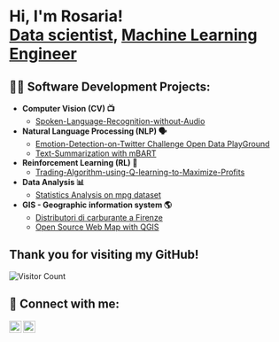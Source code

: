 <h1>Hi, I'm Rosaria! <br/><a href="https://github.com/RosLeo">Data scientist</a>, <a href="https://github.com/RosLeo">Machine Learning Engineer</a> </h1>

<h2>👨‍💻 Software Development Projects:</h2>

- <b> Computer Vision (CV) 📺</b>
  - [Spoken-Language-Recognition-without-Audio](https://github.com/RosLeo/Spoken-Language-Recognition-without-Audio)
- <b> Natural Language Processing (NLP) 🗣️ </b>
  - [Emotion-Detection-on-Twitter Challenge Open Data PlayGround](https://github.com/RosLeo/Emotion-Detection-Challenge-on-Twitter)
  - [Text-Summarization with mBART](https://github.com/RosLeo/Text-summarization)
- <b> Reinforcement Learning (RL) 🌟 </b>
  - [Trading-Algorithm-using-Q-learning-to-Maximize-Profits](https://github.com/RosLeo/Development-of-a-Trading-Algorithm-using-Q-learning-to-Maximize-Profits.)
- <b>Data Analysis 📊</b>
  - [Statistics Analysis on mpg dataset](https://github.com/RosLeo/Statistica-e-Analisi-dei-Dati)
- <b>GIS - Geographic information system 🌎</b>
  - [Distributori di carburante a Firenze](https://github.com/RosLeo/Distributori-di-carburante-a-Firenze)
  - [Open Source Web Map with QGIS](https://github.com/RosLeo/Open-Source-Web-Map-with-QGIS)
  

<h2> Thank you for visiting my GitHub! </h2>  

![Visitor Count](https://komarev.com/ghpvc/?username=YourGitHubUsername&style=flat-square)

<h2> 🤳 Connect with me:</h2>

[<img align="left" alt="Giuseppe Genito | LinkedIn" width="22px" src="https://cdn.jsdelivr.net/npm/simple-icons@v3/icons/linkedin.svg" />][linkedin]
[<img align="left" alt="Giuseppe Genito | Instagram" width="22px" src="https://cdn.jsdelivr.net/npm/simple-icons@v3/icons/instagram.svg" />][instagram]

[instagram]: https://www.instagram.com/giuseppegenitoo/
[linkedin]: [www.linkedin.com/in/rosaria-leone-357026210](https://www.instagram.com/rosarialeoneee/)







